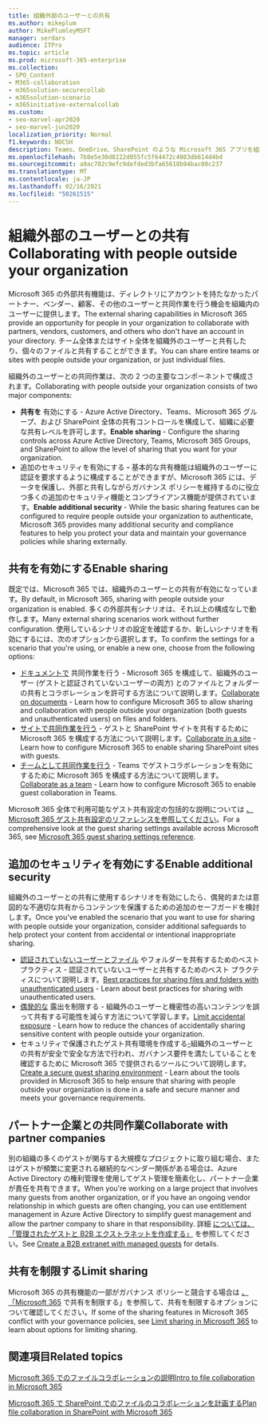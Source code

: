 ```yaml
---
title: 組織外部のユーザーとの共有
ms.author: mikeplum
author: MikePlumleyMSFT
manager: serdars
audience: ITPro
ms.topic: article
ms.prod: microsoft-365-enterprise
ms.collection:
- SPO_Content
- M365-collaboration
- m365solution-securecollab
- m365solution-scenario
- m365initiative-externalcollab
ms.custom:
- seo-marvel-apr2020
- seo-marvel-jun2020
localization_priority: Normal
f1.keywords: NOCSH
description: Teams、OneDrive、SharePoint のような Microsoft 365 アプリを組織外のユーザーと共同作業するために構成する方法について説明します。
ms.openlocfilehash: 7b8e5e30d8222d055fc5f64472c4083db614d4bd
ms.sourcegitcommit: a9ac702c9efc9defded3bfa65618b94bac00c237
ms.translationtype: MT
ms.contentlocale: ja-JP
ms.lasthandoff: 02/16/2021
ms.locfileid: "50261515"
---
```

# <a name="collaborating-with-people-outside-your-organization"></a><span data-ttu-id="7163a-103">組織外部のユーザーとの共有</span><span class="sxs-lookup"><span data-stu-id="7163a-103">Collaborating with people outside your organization</span></span>

<span data-ttu-id="7163a-104">Microsoft 365 の外部共有機能は、ディレクトリにアカウントを持たなかったパートナー、ベンダー、顧客、その他のユーザーと共同作業を行う機会を組織内のユーザーに提供します。</span><span class="sxs-lookup"><span data-stu-id="7163a-104">The external sharing capabilities in Microsoft 365 provide an opportunity for people in your organization to collaborate with partners, vendors, customers, and others who don't have an account in your directory.</span></span> <span data-ttu-id="7163a-105">チーム全体またはサイト全体を組織外のユーザーと共有したり、個々のファイルと共有することができます。</span><span class="sxs-lookup"><span data-stu-id="7163a-105">You can share entire teams or sites with people outside your organization, or just individual files.</span></span>

<span data-ttu-id="7163a-106">組織外のユーザーとの共同作業は、次の 2 つの主要なコンポーネントで構成されます。</span><span class="sxs-lookup"><span data-stu-id="7163a-106">Collaborating with people outside your organization consists of two major components:</span></span>

- <span data-ttu-id="7163a-107">**共有を** 有効にする - Azure Active Directory、Teams、Microsoft 365 グループ、および SharePoint 全体の共有コントロールを構成して、組織に必要な共有レベルを許可します。</span><span class="sxs-lookup"><span data-stu-id="7163a-107">**Enable sharing** - Configure the sharing controls across Azure Active Directory, Teams, Microsoft 365 Groups, and SharePoint to allow the level of sharing that you want for your organization.</span></span>
- <span data-ttu-id="7163a-108">追加のセキュリティを有効にする **-** 基本的な共有機能は組織外のユーザーに認証を要求するように構成することができますが、Microsoft 365 には、データを保護し、外部と共有しながらガバナンス ポリシーを維持するのに役立つ多くの追加のセキュリティ機能とコンプライアンス機能が提供されています。</span><span class="sxs-lookup"><span data-stu-id="7163a-108">**Enable additional security** - While the basic sharing features can be configured to require people outside your organization to authenticate, Microsoft 365 provides many additional security and compliance features to help you protect your data and maintain your governance policies while sharing externally.</span></span>

## <a name="enable-sharing"></a><span data-ttu-id="7163a-109">共有を有効にする</span><span class="sxs-lookup"><span data-stu-id="7163a-109">Enable sharing</span></span>

<span data-ttu-id="7163a-110">既定では、Microsoft 365 では、組織外のユーザーとの共有が有効になっています。</span><span class="sxs-lookup"><span data-stu-id="7163a-110">By default, in Microsoft 365, sharing with people outside your organization is enabled.</span></span> <span data-ttu-id="7163a-111">多くの外部共有シナリオは、それ以上の構成なしで動作します。</span><span class="sxs-lookup"><span data-stu-id="7163a-111">Many external sharing scenarios work without further configuration.</span></span> <span data-ttu-id="7163a-112">使用しているシナリオの設定を確認するか、新しいシナリオを有効にするには、次のオプションから選択します。</span><span class="sxs-lookup"><span data-stu-id="7163a-112">To confirm the settings for a scenario that you're using, or enable a new one, choose from the following options:</span></span>

- <span data-ttu-id="7163a-113">[ドキュメントで](collaborate-on-documents.md) 共同作業を行う - Microsoft 365 を構成して、組織外のユーザー (ゲストと認証されていないユーザーの両方) とのファイルとフォルダーの共有とコラボレーションを許可する方法について説明します。</span><span class="sxs-lookup"><span data-stu-id="7163a-113">[Collaborate on documents](collaborate-on-documents.md) - Learn how to configure Microsoft 365 to allow sharing and collaboration with people outside your organization (both guests and unauthenticated users) on files and folders.</span></span>
- <span data-ttu-id="7163a-114">[サイトで共同作業を行う](collaborate-in-site.md) - ゲストと SharePoint サイトを共有するために Microsoft 365 を構成する方法について説明します。</span><span class="sxs-lookup"><span data-stu-id="7163a-114">[Collaborate in a site](collaborate-in-site.md) - Learn how to configure Microsoft 365 to enable sharing SharePoint sites with guests.</span></span>
- <span data-ttu-id="7163a-115">[チームとして共同作業を行う](collaborate-as-team.md) - Teams でゲストコラボレーションを有効にするために Microsoft 365 を構成する方法について説明します。</span><span class="sxs-lookup"><span data-stu-id="7163a-115">[Collaborate as a team](collaborate-as-team.md) - Learn how to configure Microsoft 365 to enable guest collaboration in Teams.</span></span>

<span data-ttu-id="7163a-116">Microsoft 365 全体で利用可能なゲスト共有設定の包括的な説明については [、Microsoft 365 ゲスト共有設定のリファレンスを参照してください](microsoft-365-guest-settings.md)。</span><span class="sxs-lookup"><span data-stu-id="7163a-116">For a comprehensive look at the guest sharing settings available across Microsoft 365, see [Microsoft 365 guest sharing settings reference](microsoft-365-guest-settings.md).</span></span>

## <a name="enable-additional-security"></a><span data-ttu-id="7163a-117">追加のセキュリティを有効にする</span><span class="sxs-lookup"><span data-stu-id="7163a-117">Enable additional security</span></span>

<span data-ttu-id="7163a-118">組織外のユーザーとの共有に使用するシナリオを有効にしたら、偶発的または意図的な不適切な共有からコンテンツを保護するための追加のセーフガードを検討します。</span><span class="sxs-lookup"><span data-stu-id="7163a-118">Once you've enabled the scenario that you want to use for sharing with people outside your organization, consider additional safeguards to help protect your content from accidental or intentional inappropriate sharing.</span></span>

- <span data-ttu-id="7163a-119">[認証されていないユーザーとファイル](best-practices-anonymous-sharing.md) やフォルダーを共有するためのベスト プラクティス - 認証されていないユーザーと共有するためのベスト プラクティスについて説明します。</span><span class="sxs-lookup"><span data-stu-id="7163a-119">[Best practices for sharing files and folders with unauthenticated users](best-practices-anonymous-sharing.md) - Learn about best practices for sharing with unauthenticated users.</span></span>
- <span data-ttu-id="7163a-120">[偶発的な](share-limit-accidental-exposure.md) 露出を制限する - 組織外のユーザーと機密性の高いコンテンツを誤って共有する可能性を減らす方法について学習します。</span><span class="sxs-lookup"><span data-stu-id="7163a-120">[Limit accidental exposure](share-limit-accidental-exposure.md) - Learn how to reduce the chances of accidentally sharing sensitive content with people outside your organization.</span></span>
- <span data-ttu-id="7163a-121">セキュリティで保護されたゲスト共有環境を作成する[-](create-secure-guest-sharing-environment.md)組織外のユーザーとの共有が安全で安全な方法で行われ、ガバナンス要件を満たしていることを確認するために Microsoft 365 で提供されるツールについて説明します。</span><span class="sxs-lookup"><span data-stu-id="7163a-121">[Create a secure guest sharing environment](create-secure-guest-sharing-environment.md) - Learn about the tools provided in Microsoft 365 to help ensure that sharing with people outside your organization is done in a safe and secure manner and meets your governance requirements.</span></span>

## <a name="collaborate-with-partner-companies"></a><span data-ttu-id="7163a-122">パートナー企業との共同作業</span><span class="sxs-lookup"><span data-stu-id="7163a-122">Collaborate with partner companies</span></span>

<span data-ttu-id="7163a-123">別の組織の多くのゲストが関与する大規模なプロジェクトに取り組む場合、またはゲストが頻繁に変更される継続的なベンダー関係がある場合は、Azure Active Directory の権利管理を使用してゲスト管理を簡素化し、パートナー企業が責任を共有できます。</span><span class="sxs-lookup"><span data-stu-id="7163a-123">When you're working on a large project that involves many guests from another organization, or if you have an ongoing vendor relationship in which guests are often changing, you can use entitlement management in Azure Active Directory to simplify guest management and allow the partner company to share in that responsibility.</span></span> <span data-ttu-id="7163a-124">詳細 [については、「管理されたゲストと B2B エクストラネットを作成する」](b2b-extranet.md) を参照してください。</span><span class="sxs-lookup"><span data-stu-id="7163a-124">See [Create a B2B extranet with managed guests](b2b-extranet.md) for details.</span></span>

## <a name="limit-sharing"></a><span data-ttu-id="7163a-125">共有を制限する</span><span class="sxs-lookup"><span data-stu-id="7163a-125">Limit sharing</span></span>

<span data-ttu-id="7163a-126">Microsoft 365 の共有機能の一部がガバナンス ポリシーと競合する場合は [、「Microsoft 365](microsoft-365-limit-sharing.md) で共有を制限する」を参照して、共有を制限するオプションについて確認してください。</span><span class="sxs-lookup"><span data-stu-id="7163a-126">If some of the sharing features in Microsoft 365 conflict with your governance policies, see [Limit sharing in Microsoft 365](microsoft-365-limit-sharing.md) to learn about options for limiting sharing.</span></span>

## <a name="related-topics"></a><span data-ttu-id="7163a-127">関連項目</span><span class="sxs-lookup"><span data-stu-id="7163a-127">Related topics</span></span>

[<span data-ttu-id="7163a-128">Microsoft 365 でのファイルコラボレーションの説明</span><span class="sxs-lookup"><span data-stu-id="7163a-128">Intro to file collaboration in Microsoft 365</span></span>](https://docs.microsoft.com/sharepoint/intro-to-file-collaboration)

[<span data-ttu-id="7163a-129">Microsoft 365 で SharePoint でのファイルのコラボレーションを計画する</span><span class="sxs-lookup"><span data-stu-id="7163a-129">Plan file collaboration in SharePoint with Microsoft 365</span></span>](https://docs.microsoft.com/sharepoint/deploy-file-collaboration)
